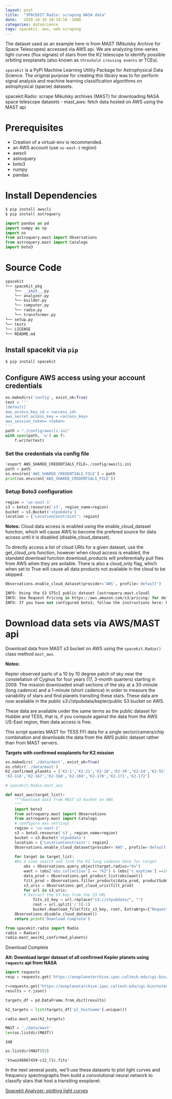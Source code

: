 ```yaml
---
layout: post
title:  "SPACEKIT Radio: scraping NASA data"
date:   2020-10-10 10:10:10 -1800
categories: datascience
tags: spacekit, aws, web scraping
---
```


The dataset used as an example here is from MAST (Mikulsky Archive for Space Telescopes) accessed via AWS api. We are analyzing time-series light curves (flux signals) of stars from the K2 telescope to identify possible orbiting exoplanets (also known as `threshold crossing events` or TCEs).

`spacekit` is a PyPi Machine Learning Utility Package for Astrophysical Data Science. The original purpose for creating this library was to for perform signal analysis and machine learning classification algorithms on astrophysical (sparse) datasets. 

spacekit.Radio: scrape Mikulsky archives (MAST) for downloading NASA space telescope datasets
    - mast_aws: fetch data hosted on AWS using the MAST api 

# Prerequisites

- Creation of a virtual-env is recommended.
- an AWS account (use `us-east-1` region)
- awscli
- astroquery
- boto3
- numpy
- pandas

# Install Dependencies

```bash
$ pip install awscli
$ pip install astroquery
```

```python
import pandas as pd
import numpy as np
import os
from astroquery.mast import Observations
from astroquery.mast import Catalogs
import boto3
```

# Source Code

```python
spacekit
└── spacekit_pkg
    └── __init__.py
    └── analyzer.py
    └── builder.py
    └── computer.py
    └── radio.py
    └── transformer.py
└── setup.py
└── tests
└── LICENSE
└── README.md
```

## Install spacekit via `pip`

```bash
$ pip install spacekit
```

## Configure AWS access using your account credentials

```python
os.makedirs('config', exist_ok=True)
text = '''
[default]
aws_access_key_id = <access_id>
aws_secret_access_key = <access_key>
aws_session_token= <token>
'''
path = "./config/awscli.ini"
with open(path, 'w') as f:
    f.write(text)
```

### Set the credentials via config file

```python
!export AWS_SHARED_CREDENTIALS_FILE=./config/awscli.ini
path = path
os.environ['AWS_SHARED_CREDENTIALS_FILE'] = path
print(os.environ['AWS_SHARED_CREDENTIALS_FILE'])
```

### Setup Boto3 configuration

```python
region = 'us-east-1'
s3 = boto3.resource('s3', region_name=region)
bucket = s3.Bucket('stpubdata')
location = {'LocationConstraint': region}
```

**Notes:**
Cloud data access is enabled using the enable_cloud_dataset function, which will cause AWS to become the prefered source for data access until it is disabled (disable_cloud_dataset).

To directly access a list of cloud URIs for a given dataset, use the get_cloud_uris function, however when cloud access is enabled, the standatd download function download_products will preferentially pull files from AWS when they are avilable. There is also a cloud_only flag, which when set to True will cause all data products not available in the cloud to be skipped.

```python
Observations.enable_cloud_dataset(provider='AWS', profile='default')
```

```python
INFO: Using the S3 STScI public dataset [astroquery.mast.cloud]
INFO: See Request Pricing in https://aws.amazon.com/s3/pricing/ for details [astroquery.mast.cloud]
INFO: If you have not configured boto3, follow the instructions here: https://boto3.readthedocs.io/en/latest/guide/configuration.html [astroquery.mast.cloud]
```

# Download data sets via AWS/MAST api

Download data from MAST s3 bucket on AWS using the `spacekit.Radio()` class method `mast_aws`.

**Notes:**

Kepler observed parts of a 10 by 10 degree patch of sky near the constellation of Cygnus for four years (17, 3-month quarters) starting in 2009. The mission downloaded small sections of the sky at a 30-minute (long cadence) and a 1-minute (short cadence) in order to measure the variability of stars and find planets transiting these stars. These data are now available in the public s3://stpubdata/kepler/public S3 bucket on AWS.

These data are available under the same terms as the public dataset for Hubble and TESS, that is, if you compute against the data from the AWS US-East region, then data access is free.

This script queries MAST for TESS FFI data for a single sector/camera/chip combination and downloads the data from the AWS public dataset rather than from MAST servers.

**Targets with confirmed exoplanets for K2 mission**
```python
os.makedirs('./data/mast', exist_ok=True)
os.chdir('./data/mast')
K2_confirmed_planets = ['K2-1','K2-21','K2-28','K2-39','K2-54','K2-55','K2-57','K2-58','K2-59','K2-60','K2-61','K2-62','K2-63','K2-64','K2-65','K2-66', 'K2-68','K2-70','K2-71','K2-72','K2-73','K2-74','K2-75','K2-76',
'K2-116','K2-167','K2-168','K2-169','K2-170','K2-171','K2-172']
```

```python
# spacekit.Radio.mast_aws

def mast_aws(target_list):
    """download data from MAST s3 bucket on AWS
    """
    import boto3
    from astroquery.mast import Observations
    from astroquery.mast import Catalogs
    # configure aws settings
    region = 'us-east-1'
    s3 = boto3.resource('s3', region_name=region)
    bucket = s3.Bucket('stpubdata')
    location = {'LocationConstraint': region}
    Observations.enable_cloud_dataset(provider='AWS', profile='default')
    
    for target in target_list:
    #Do a cone search and find the K2 long cadence data for target
        obs = Observations.query_object(target,radius="0s")
        want = (obs['obs_collection'] == "K2") & (obs['t_exptime'] ==1800.0)
        data_prod = Observations.get_product_list(obs[want])
        filt_prod = Observations.filter_products(data_prod, productSubGroupDescription="LLC")
        s3_uris = Observations.get_cloud_uris(filt_prod)
        for url in s3_uris:
        # Extract the S3 key from the S3 URL
            fits_s3_key = url.replace("s3://stpubdata/", "")
            root = url.split('/')[-1]
            bucket.download_file(fits_s3_key, root, ExtraArgs={"RequestPayer": "requester"})
    Observations.disable_cloud_dataset()
    return print('Download Complete')
```

```python
from spacekit.radio import Radio
radio = Radio()
radio.mast_aws(K2_confirmed_planets)
```

Download Complete

**Alt: Download larger dataset of all confirmed Kepler planets using `requests` api from NASA**

```python
import requests
resp = requests.get('https://exoplanetarchive.ipac.caltech.edu/cgi-bin/nstedAPI/nph-nstedAPI?table=exoplanets&select=pl_hostname,ra,dec&where=pl_hostname like K2&format=json')

r=requests.get("https://exoplanetarchive.ipac.caltech.edu/cgi-bin/nstedAPI/nph-nstedAPI?table=exoplanets&format=json&select=pl_hostname&where=pl_hostname like '%K2%'")
results = r.json()

targets_df = pd.DataFrame.from_dict(results)

k2_targets = list(targets_df['pl_hostname'].unique())

radio.mast_aws(k2_targets)

```

```python
MAST = './data/mast'
len(os.listdir(MAST))
```

`348`

```python
os.listdir(MAST)[9]
```

`'ktwo246067459-c12_llc.fits'`

In the next several posts, we'll use these datasets to plot light curves and frequency spectrographs then build a convolutional neural network to classify stars that host a transiting exoplanet.

[Spacekit Analyzer: plotting light curves]('/datascience/2020/11/11/spacekit-plotting-light-curves-with-planet-hunter.html')

